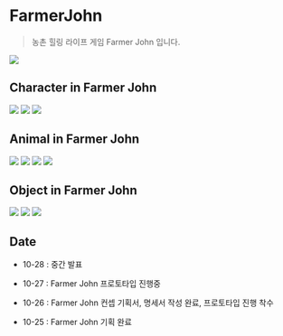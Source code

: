 # FarmerJohn

> 농촌 힐링 라이프 게임 Farmer John 입니다.

![](./img/indexScene.JPG)

Character in Farmer John
---

![](./img/John.JPG)
![](./img/Grace.JPG)
![](./img/Bob.JPG)

Animal in Farmer John
---

![](./img/Chicken.JPG)
![](./img/Chick.JPG)
![](./img/Cow.JPG)
![](./img/Dog.JPG)

Object in Farmer John
---

![](./img/JohnHouse.JPG)
![](./img/ChickenHouse.JPG)
![](./img/Trees.JPG)


Date
---

 - 10-28 : 중간 발표
 
 - 10-27 : Farmer John 프로토타입 진행중
 
 - 10-26 : Farmer John 컨셉 기획서, 명세서 작성 완료, 프로토타입 진행 착수
 
 - 10-25 : Farmer John 기획 완료
